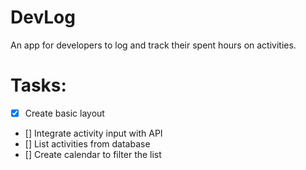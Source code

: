 # DevLog

An app for developers to log and track their spent hours on activities.

# Tasks:
- [x] Create basic layout
- [] Integrate activity input with API
- [] List activities from database
- [] Create calendar to filter the list
